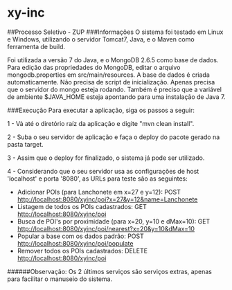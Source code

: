 xy-inc
=
##Processo Seletivo - ZUP
###Informações
O sistema foi testado em Linux e Windows, utilizando o servidor Tomcat7, Java, e o Maven como ferramenta de build.

Foi utilizada a versão 7 do Java, e o MongoDB 2.6.5 como base de dados.
Para edição das propriedades do MongoDB, editar o arquivo mongodb.properties em src/main/resources.
A base de dados é criada automaticamente. Não precisa de script de inicialização. Apenas precisa que o servidor do mongo esteja rodando.
Também é preciso que a variável de ambiente $JAVA_HOME esteja apontando para uma instalação de Java 7.

###Execução
Para executar a aplicação, siga os passos a seguir:

1 - Và até o diretório raíz da aplicação e digite "mvn clean install".

2 - Suba o seu servidor de aplicação e faça o deploy do pacote gerado na pasta target.

3 - Assim que o deploy for finalizado, o sistema já pode ser utilizado.

4 - Considerando que o seu servidor usa as configurações de host 'localhost' e porta '8080', as URLs para teste são as seguintes:

- Adicionar POIs (para Lanchonete em x=27 e y=12): POST [http://localhost:8080/xyinc/poi?x=27&y=12&name=Lanchonete](http://localhost:8080/xyinc/poi?x=27&y=12&name=Lanchonete)
- Listagem de todos os POIs cadastrados: GET [http://localhost:8080/xyinc/poi](http://localhost:8080/xyinc/poi)
- Busca de POI's por proximidade (para x=20, y=10 e dMax=10): GET [http://localhost:8080/xyinc/poi/nearest?x=20&y=10&dMax=10](http://localhost:8080/xyinc/poi/nearest?x=20&y=10&dMax=10)
- Popular a base com os dados padrão: POST [http://localhost:8080/xyinc/poi/populate](http://localhost:8080/xyinc/poi/populate)
- Remover todos os POIs cadastrados: DELETE [http://localhost:8080/xyinc/poi](http://localhost:8080/xyinc/poi)

######Observação: Os 2 últimos serviços são serviços extras, apenas para facilitar o manuseio do sistema.

